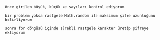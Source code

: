 ```önce girilen büyük, küçük ve sayıları kontrol ediyorum```

```bir problem yoksa rastgele Math.random ile maksimum şifre uzunluğunu belirliyorum```

```sonra for döngüsü içinde sürekli rastgele karakter üretip şifreye ekliyorum```
   